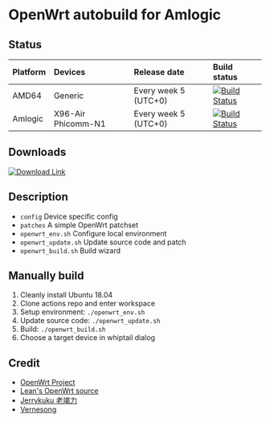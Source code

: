 # OpenWrt autobuild for Amlogic

## Status

| Platform | Devices | Release date | Build status |
|:---------|:--------|:-------------|:-------------|
AMD64 | Generic | Every week 5 (UTC+0) | [![Build Status](https://github.com/chencaidy/openwrt-actions/actions/workflows/amd64.yml/badge.svg)](https://github.com/chencaidy/openwrt-actions/actions/workflows/amd64.yml)
Amlogic | X96-Air Phicomm-N1 | Every week 5 (UTC+0) | [![Build Status](https://github.com/chencaidy/openwrt-actions/actions/workflows/amlogic.yml/badge.svg)](https://github.com/chencaidy/openwrt-actions/actions/workflows/amlogic.yml)

## Downloads

[![Download Link](https://img.shields.io/badge/Download-MEGA-blue)](https://mega.nz/folder/yFc3RY5Q#Qtbwdfx7PW0vNC-FuuLlnQ)

## Description

* `config` Device specific config
* `patches` A simple OpenWrt patchset
* `openwrt_env.sh` Configure local environment
* `openwrt_update.sh` Update source code and patch
* `openwrt_build.sh` Build wizard

## Manually build

1. Cleanly install Ubuntu 18.04
2. Clone actions repo and enter workspace
3. Setup environment: `./openwrt_env.sh`
4. Update source code: `./openwrt_update.sh`
5. Build: `./openwrt_build.sh`
6. Choose a target device in whiptail dialog

## Credit

* [OpenWrt Project](https://github.com/openwrt/openwrt)
* [Lean's OpenWrt source](https://github.com/coolsnowwolf/lede)
* [Jerrykuku 老竭力](https://github.com/jerrykuku)
* [Vernesong](https://github.com/vernesong)
